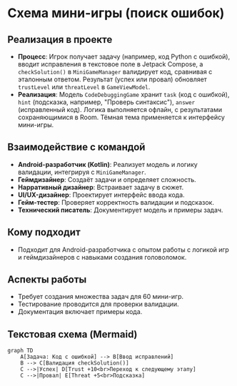 # Схема мини-игры (поиск ошибок)

## Реализация в проекте
- **Процесс**: Игрок получает задачу (например, код Python с ошибкой), вводит исправления в текстовое поле в Jetpack Compose, а `checkSolution()` в `MiniGameManager` валидирует код, сравнивая с эталонным ответом. Результат (успех или провал) обновляет `trustLevel` или `threatLevel` в `GameViewModel`.
- **Реализация**: Модель `CodeDebuggingGame` хранит `task` (код с ошибкой), `hint` (подсказка, например, "Проверь синтаксис"), `answer` (исправленный код). Логика выполняется офлайн, с результатами сохраняющимися в Room. Тёмная тема применяется к интерфейсу мини-игры.

## Взаимодействие с командой
- **Android-разработчик (Kotlin)**: Реализует модель и логику валидации, интегрируя с `MiniGameManager`.
- **Геймдизайнер**: Создаёт задачи и определяет сложность.
- **Нарративный дизайнер**: Встраивает задачу в сюжет.
- **UI/UX-дизайнер**: Проектирует интерфейс ввода кода.
- **Гейм-тестер**: Проверяет корректность валидации и подсказок.
- **Технический писатель**: Документирует модель и примеры задач.

## Кому подходит
- Подходит для Android-разработчика с опытом работы с логикой игр и геймдизайнеров с навыками создания головоломок.

## Аспекты работы
- Требует создания множества задач для 60 мини-игр.
- Тестирование проводится для проверки валидации.
- Документация включает примеры кода.

## Текстовая схема (Mermaid)
```mermaid
graph TD
    A[Задача: Код с ошибкой] --> B[Ввод исправлений]
    B --> C[Валидация checkSolution()]
    C -->|Успех| D[Trust +10<br>Переход к следующему этапу]
    C -->|Провал| E[Threat +5<br>Подсказка]
``` 